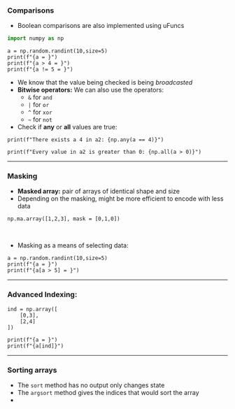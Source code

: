 ### Comparisons
- Boolean comparisons are also implemented using uFuncs

```python {pre}
import numpy as np  
```


```run-python
a = np.random.randint(10,size=5)
print(f"{a = }")
print(f"{a > 4 = }")
print(f"{a != 5 = }")
```




- We know that the value being checked is being *broadcasted*
- **Bitwise operators:** We can also use the operators:
	- `&` for `and`
	- `|` for `or`
	- `^` for `xor`
	- `~` for `not`
- Check if **any** or **all** values are true:
```run-python
print(f"There exists a 4 in a2: {np.any(a == 4)}")

print(f"Every value in a2 is greater than 0: {np.all(a > 0)}")
```
___
### Masking
- **Masked array:** pair of arrays of identical shape and size
- Depending on the masking, might be more efficient to encode with less data
```run-python
np.ma.array([1,2,3], mask = [0,1,0])
```

<br>

- Masking as a means of selecting data:
```run-python
a = np.random.randint(10,size=5)
print(f"{a = }")
print(f"{a[a > 5] = }")
```

___
### Advanced Indexing:
```run-python
ind = np.array([
	[0,3],
	[2,4]
])

print(f"{a = }")
print(f"{a[ind]}")
```

___
### Sorting arrays
- The `sort` method has no output only changes state
- The `argsort` method gives the indices that would sort the array
- 